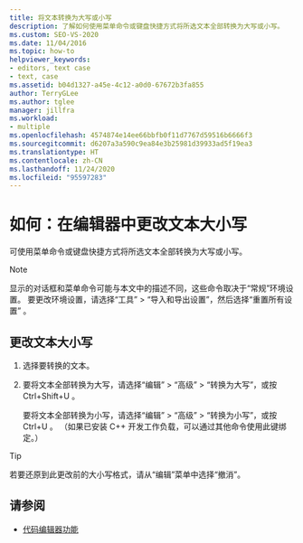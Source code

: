 ```yaml
---
title: 将文本转换为大写或小写
description: 了解如何使用菜单命令或键盘快捷方式将所选文本全部转换为大写或小写。
ms.custom: SEO-VS-2020
ms.date: 11/04/2016
ms.topic: how-to
helpviewer_keywords:
- editors, text case
- text, case
ms.assetid: b04d1327-a45e-4c12-a0d0-67672b3fa855
author: TerryGLee
ms.author: tglee
manager: jillfra
ms.workload:
- multiple
ms.openlocfilehash: 4574874e14ee66bbfb0f11d7767d59516b6666f3
ms.sourcegitcommit: d6207a3a590c9ea84e3b25981d39933ad5f19ea3
ms.translationtype: HT
ms.contentlocale: zh-CN
ms.lasthandoff: 11/24/2020
ms.locfileid: "95597283"
---
```

# <a name="how-to-change-text-case-in-the-editor"></a>如何：在编辑器中更改文本大小写

可使用菜单命令或键盘快捷方式将所选文本全部转换为大写或小写。

> [!NOTE]
> 显示的对话框和菜单命令可能与本文中的描述不同，这些命令取决于“常规”环境设置。 要更改环境设置，请选择“工具” > “导入和导出设置”，然后选择“重置所有设置”  。

## <a name="to-change-text-case"></a>更改文本大小写

1. 选择要转换的文本。

2. 要将文本全部转换为大写，请选择“编辑” > “高级” > “转换为大写”，或按 Ctrl+Shift+U     。

   要将文本全部转换为小写，请选择“编辑” > “高级” > “转换为小写”，或按 Ctrl+U    。 （如果已安装 C++ 开发工作负载，可以通过其他命令使用此键绑定。）

> [!TIP]
> 若要还原到此更改前的大小写格式，请从“编辑”菜单中选择“撤消”。

## <a name="see-also"></a>请参阅

- [代码编辑器功能](../ide/writing-code-in-the-code-and-text-editor.md)
